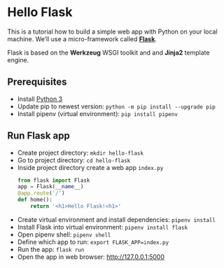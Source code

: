 # Hello Flask

This is a tutorial how to build a simple web app with Python on your local machine. We’ll use a micro-framework called **[Flask](https://flask.palletsprojects.com)**.

Flask is based on the **Werkzeug** WSGI toolkit and and **Jinja2** template engine.

## Prerequisites
- Install [Python 3](https://www.python.org)
- Update pip to newest version: `python -m pip install --upgrade pip`
- Install pipenv (virtual environment): `pip install pipenv`

## Run Flask app
- Create project directory: `mkdir hello-flask`
- Go to project directory: `cd hello-flask`
- Inside project directory create a web app `index.py`  
  ```py
  from flask import Flask
  app = Flask(__name__)
  @app.route('/')
  def home():
      return '<h1>Hello Flask!<h1>'
  ```
- Create virtual environment and install dependencies: `pipenv install`
- Install Flask into virtual environment: `pipenv install flask`
- Open pipenv shell: `pipenv shell`
- Define which app to run: `export FLASK_APP=index.py`
- Run the app: `flask run`
- Open the app in web browser: <http://127.0.0.1:5000>
